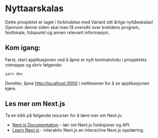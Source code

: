 # Nyttaarskalas

Dette prosjektet er laget i forbindelse med Variant sitt årlige nyttåeskalas! Gjennom denne siden skal man få oversikt over kveldens program, festlokale, tidspunkt og annen relevant informasjon,

## Kom igang:

Først, start applikasjonen ved å åpne er nytt teminalvindu i prosjektets rotmappe og skriv følgende:

```bash
yarn dev
```

Deretter, åpne [http://localhost:3000](http://localhost:3000) i nettleseren for å se applikasjonen kjøre.

## Les mer om Next.js

Ta en kikk på følgende resurser for å lære mer om Next.js:

- [Next.js Documentation](https://nextjs.org/docs) - lær om Next.js funksjoner og API.
- [Learn Next.js](https://nextjs.org/learn) - interaktiv Next.js an interactive Next.js opplæring.
